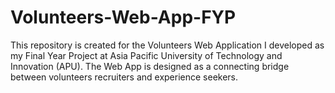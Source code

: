 # Volunteers-Web-App-FYP
This repository is created for the Volunteers Web Application I developed as my Final Year Project at Asia Pacific University of Technology and Innovation (APU). The Web App is designed as a connecting bridge between volunteers recruiters and experience seekers. 
